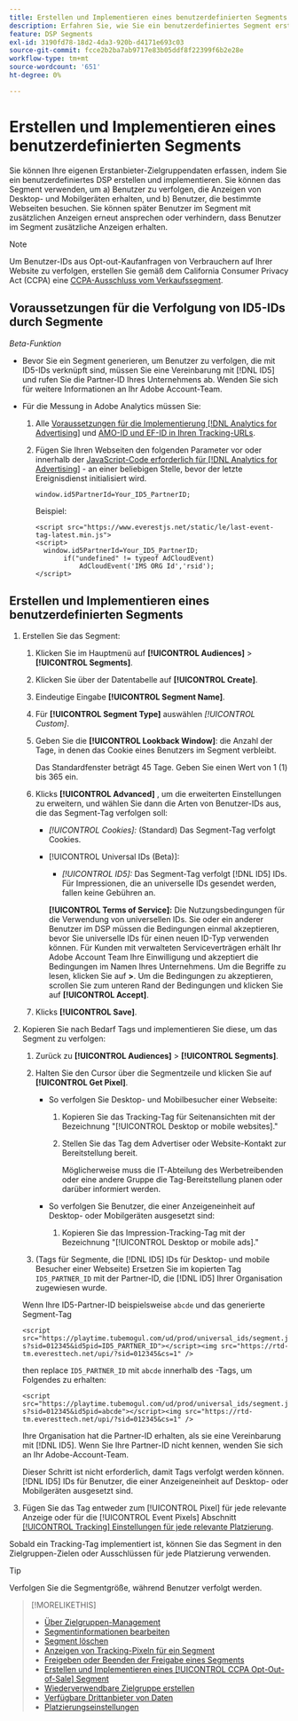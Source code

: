 ```yaml
---
title: Erstellen und Implementieren eines benutzerdefinierten Segments
description: Erfahren Sie, wie Sie ein benutzerdefiniertes Segment erstellen und implementieren, um Benutzer zu verfolgen, die Anzeigen oder Benutzern ausgesetzt sind, die Ihre Webseiten besuchen.
feature: DSP Segments
exl-id: 3190fd78-18d2-4da3-920b-d4171e693c03
source-git-commit: fcce2b2ba7ab9717e83b05ddf8f22399f6b2e28e
workflow-type: tm+mt
source-wordcount: '651'
ht-degree: 0%

---
```


# Erstellen und Implementieren eines benutzerdefinierten Segments

Sie können Ihre eigenen Erstanbieter-Zielgruppendaten erfassen, indem Sie ein benutzerdefiniertes DSP erstellen und implementieren. Sie können das Segment verwenden, um a) Benutzer zu verfolgen, die Anzeigen von Desktop- und Mobilgeräten erhalten, und b) Benutzer, die bestimmte Webseiten besuchen. Sie können später Benutzer im Segment mit zusätzlichen Anzeigen erneut ansprechen oder verhindern, dass Benutzer im Segment zusätzliche Anzeigen erhalten.

>[!NOTE]
>
>Um Benutzer-IDs aus Opt-out-Kaufanfragen von Verbrauchern auf Ihrer Website zu verfolgen, erstellen Sie gemäß dem California Consumer Privacy Act (CCPA) eine [CCPA-Ausschluss vom Verkaufssegment](ccpa-opt-out-segment-create.md).

## Voraussetzungen für die Verfolgung von ID5-IDs durch Segmente

*Beta-Funktion*

* Bevor Sie ein Segment generieren, um Benutzer zu verfolgen, die mit ID5-IDs verknüpft sind, müssen Sie eine Vereinbarung mit [!DNL ID5] und rufen Sie die Partner-ID Ihres Unternehmens ab. Wenden Sie sich für weitere Informationen an Ihr Adobe Account-Team.

* Für die Messung in Adobe Analytics müssen Sie:

   1. Alle [Voraussetzungen für die Implementierung [!DNL Analytics for Advertising]](/help/integrations/analytics/prerequisites.md) und [AMO-ID und EF-ID in Ihren Tracking-URLs](/help/integrations/analytics/ids.md).

   1. Fügen Sie Ihren Webseiten den folgenden Parameter vor oder innerhalb der [JavaScript-Code erforderlich für [!DNL Analytics for Advertising]](/help/integrations/analytics/javascript.md) - an einer beliebigen Stelle, bevor der letzte Ereignisdienst initialisiert wird.

      ```window.id5PartnerId=Your_ID5_PartnerID;```

      Beispiel:

      ```
      <script src="https://www.everestjs.net/static/le/last-event-tag-latest.min.js">
      <script>
        window.id5PartnerId=Your_ID5_PartnerID;
             if("undefined" != typeof AdCloudEvent)
                 AdCloudEvent('IMS ORG Id','rsid');
      </script>
      ```

## Erstellen und Implementieren eines benutzerdefinierten Segments

1. Erstellen Sie das Segment:

   1. Klicken Sie im Hauptmenü auf **[!UICONTROL Audiences]** > **[!UICONTROL Segments]**.

   1. Klicken Sie über der Datentabelle auf **[!UICONTROL Create]**.

   1. Eindeutige Eingabe **[!UICONTROL Segment Name]**.

   1. Für **[!UICONTROL Segment Type]** auswählen *[!UICONTROL Custom]*.

   1. Geben Sie die **[!UICONTROL Lookback Window]**: die Anzahl der Tage, in denen das Cookie eines Benutzers im Segment verbleibt.

      Das Standardfenster beträgt 45 Tage. Geben Sie einen Wert von 1 (1) bis 365 ein.

   1. Klicks **[!UICONTROL Advanced]** , um die erweiterten Einstellungen zu erweitern, und wählen Sie dann die Arten von Benutzer-IDs aus, die das Segment-Tag verfolgen soll:

      * *[!UICONTROL Cookies]:* (Standard) Das Segment-Tag verfolgt Cookies.

      * [!UICONTROL Universal IDs (Beta)]:

         * *[!UICONTROL ID5]:* Das Segment-Tag verfolgt [!DNL ID5] IDs. Für Impressionen, die an universelle IDs gesendet werden, fallen keine Gebühren an.

        **[!UICONTROL Terms of Service]:** Die Nutzungsbedingungen für die Verwendung von universellen IDs. Sie oder ein anderer Benutzer im DSP müssen die Bedingungen einmal akzeptieren, bevor Sie universelle IDs für einen neuen ID-Typ verwenden können. Für Kunden mit verwalteten Serviceverträgen erhält Ihr Adobe Account Team Ihre Einwilligung und akzeptiert die Bedingungen im Namen Ihres Unternehmens. Um die Begriffe zu lesen, klicken Sie auf **>**. Um die Bedingungen zu akzeptieren, scrollen Sie zum unteren Rand der Bedingungen und klicken Sie auf **[!UICONTROL Accept]**.

   1. Klicks **[!UICONTROL Save]**.

1. Kopieren Sie nach Bedarf Tags und implementieren Sie diese, um das Segment zu verfolgen:

   1. Zurück zu **[!UICONTROL Audiences]** > **[!UICONTROL Segments]**.

   1. Halten Sie den Cursor über die Segmentzeile und klicken Sie auf **[!UICONTROL Get Pixel]**.

      * So verfolgen Sie Desktop- und Mobilbesucher einer Webseite:

         1. Kopieren Sie das Tracking-Tag für Seitenansichten mit der Bezeichnung &quot;[!UICONTROL Desktop or mobile websites].&quot;

         1. Stellen Sie das Tag dem Advertiser oder Website-Kontakt zur Bereitstellung bereit.

            Möglicherweise muss die IT-Abteilung des Werbetreibenden oder eine andere Gruppe die Tag-Bereitstellung planen oder darüber informiert werden.

      * So verfolgen Sie Benutzer, die einer Anzeigeneinheit auf Desktop- oder Mobilgeräten ausgesetzt sind:

         1. Kopieren Sie das Impression-Tracking-Tag mit der Bezeichnung &quot;[!UICONTROL Desktop or mobile ads].&quot;

   1. (Tags für Segmente, die [!DNL ID5] IDs für Desktop- und mobile Besucher einer Webseite) Ersetzen Sie im kopierten Tag `ID5_PARTNER_ID` mit der Partner-ID, die [!DNL ID5] Ihrer Organisation zugewiesen wurde.

   Wenn Ihre ID5-Partner-ID beispielsweise `abcde` und das generierte Segment-Tag

   ```<script src="https://playtime.tubemogul.com/ud/prod/universal_ids/segment.js?sid=012345&id5pid=ID5_PARTNER_ID"></script><img src="https://rtd-tm.everesttech.net/upi/?sid=012345&cs=1" />```

   then replace `ID5_PARTNER_ID` mit `abcde` innerhalb des -Tags, um Folgendes zu erhalten:

   ```<script src="https://playtime.tubemogul.com/ud/prod/universal_ids/segment.js?sid=012345&id5pid=abcde"></script><img src="https://rtd-tm.everesttech.net/upi/?sid=012345&cs=1" />```

   Ihre Organisation hat die Partner-ID erhalten, als sie eine Vereinbarung mit [!DNL ID5]. Wenn Sie Ihre Partner-ID nicht kennen, wenden Sie sich an Ihr Adobe-Account-Team.

   Dieser Schritt ist nicht erforderlich, damit Tags verfolgt werden können. [!DNL ID5] IDs für Benutzer, die einer Anzeigeneinheit auf Desktop- oder Mobilgeräten ausgesetzt sind.

1. Fügen Sie das Tag entweder zum [!UICONTROL Pixel] für jede relevante Anzeige oder für die [!UICONTROL Event Pixels] Abschnitt [[!UICONTROL Tracking] Einstellungen für jede relevante Platzierung](/help/dsp/campaign-management/placements/placement-settings.md#placement-tracking).

Sobald ein Tracking-Tag implementiert ist, können Sie das Segment in den Zielgruppen-Zielen oder Ausschlüssen für jede Platzierung verwenden.

>[!TIP]
>
>Verfolgen Sie die Segmentgröße, während Benutzer verfolgt werden.

>[!MORELIKETHIS]
>
>* [Über Zielgruppen-Management](audience-about.md)
>* [Segmentinformationen bearbeiten](segment-edit.md)
>* [Segment löschen](segment-delete.md)
>* [Anzeigen von Tracking-Pixeln für ein Segment](segment-view-pixels.md)
>* [Freigeben oder Beenden der Freigabe eines Segments](segment-share.md)
>* [Erstellen und Implementieren eines [!UICONTROL CCPA Opt-Out-of-Sale] Segment](ccpa-opt-out-segment-create.md)
>* [Wiederverwendbare Zielgruppe erstellen](reusable-audience-create.md)
>* [Verfügbare Drittanbieter von Daten](third-party-data-providers.md)
>* [Platzierungseinstellungen](/help/dsp/campaign-management/placements/placement-settings.md)
